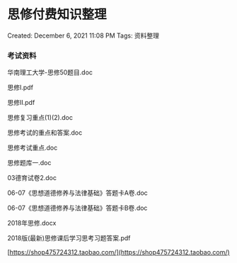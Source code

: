 # 思修付费知识整理

Created: December 6, 2021 11:08 PM
Tags: 资料整理

### 考试资料

华南理工大学-思修50题目.doc

思修I.pdf

思修II.pdf

思修复习重点(1)(2).doc

思修考试的重点和答案.doc

思修考试重点.doc

思修题库一.doc

03德育试卷2.doc

06-07《思想道德修养与法律基础》答题卡A卷.doc

06-07《思想道德修养与法律基础》答题卡B卷.doc

2018年思修.docx

2018版(最新)思修课后学习思考习题答案.pdf

[https://shop475724312.taobao.com/](https://shop475724312.taobao.com/)